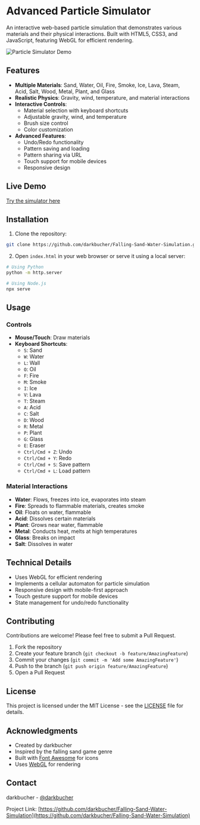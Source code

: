 # Advanced Particle Simulator

An interactive web-based particle simulation that demonstrates various materials and their physical interactions. Built with HTML5, CSS3, and JavaScript, featuring WebGL for efficient rendering.

![Particle Simulator Demo](demo.gif)

## Features

- **Multiple Materials**: Sand, Water, Oil, Fire, Smoke, Ice, Lava, Steam, Acid, Salt, Wood, Metal, Plant, and Glass
- **Realistic Physics**: Gravity, wind, temperature, and material interactions
- **Interactive Controls**: 
  - Material selection with keyboard shortcuts
  - Adjustable gravity, wind, and temperature
  - Brush size control
  - Color customization
- **Advanced Features**:
  - Undo/Redo functionality
  - Pattern saving and loading
  - Pattern sharing via URL
  - Touch support for mobile devices
  - Responsive design

## Live Demo

[Try the simulator here](https://darkbucher.github.io/Falling-Sand-Water-Simulation)

## Installation

1. Clone the repository:
```bash
git clone https://github.com/darkbucher/Falling-Sand-Water-Simulation.git
```

2. Open `index.html` in your web browser or serve it using a local server:
```bash
# Using Python
python -m http.server

# Using Node.js
npx serve
```

## Usage

### Controls

- **Mouse/Touch**: Draw materials
- **Keyboard Shortcuts**:
  - `S`: Sand
  - `W`: Water
  - `L`: Wall
  - `O`: Oil
  - `F`: Fire
  - `M`: Smoke
  - `I`: Ice
  - `V`: Lava
  - `T`: Steam
  - `A`: Acid
  - `C`: Salt
  - `D`: Wood
  - `R`: Metal
  - `P`: Plant
  - `G`: Glass
  - `E`: Eraser
  - `Ctrl/Cmd + Z`: Undo
  - `Ctrl/Cmd + Y`: Redo
  - `Ctrl/Cmd + S`: Save pattern
  - `Ctrl/Cmd + L`: Load pattern

### Material Interactions

- **Water**: Flows, freezes into ice, evaporates into steam
- **Fire**: Spreads to flammable materials, creates smoke
- **Oil**: Floats on water, flammable
- **Acid**: Dissolves certain materials
- **Plant**: Grows near water, flammable
- **Metal**: Conducts heat, melts at high temperatures
- **Glass**: Breaks on impact
- **Salt**: Dissolves in water

## Technical Details

- Uses WebGL for efficient rendering
- Implements a cellular automaton for particle simulation
- Responsive design with mobile-first approach
- Touch gesture support for mobile devices
- State management for undo/redo functionality

## Contributing

Contributions are welcome! Please feel free to submit a Pull Request.

1. Fork the repository
2. Create your feature branch (`git checkout -b feature/AmazingFeature`)
3. Commit your changes (`git commit -m 'Add some AmazingFeature'`)
4. Push to the branch (`git push origin feature/AmazingFeature`)
5. Open a Pull Request

## License

This project is licensed under the MIT License - see the [LICENSE](LICENSE) file for details.

## Acknowledgments

- Created by darkbucher
- Inspired by the falling sand game genre
- Built with [Font Awesome](https://fontawesome.com/) for icons
- Uses [WebGL](https://www.khronos.org/webgl/) for rendering

## Contact

darkbucher - [@darkbucher](https://github.com/darkbucher)

Project Link: [https://github.com/darkbucher/Falling-Sand-Water-Simulation](https://github.com/darkbucher/Falling-Sand-Water-Simulation) 